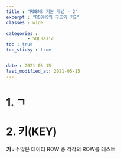 ```yaml
---
title : "RDBMS 기본 개념 - 2"
excerpt : "RDBMS의 구조와 키2"
classes : wide

categories : 
        - SQLBasic
toc : true
toc_sticky : true


date : 2021-05-15
last_modified_at: 2021-05-15
---
```


# 1. ㄱ

# 2. 키(KEY)

__키 :__ 수많은 데이터 ROW 중 각각의 ROW를 테스트 


